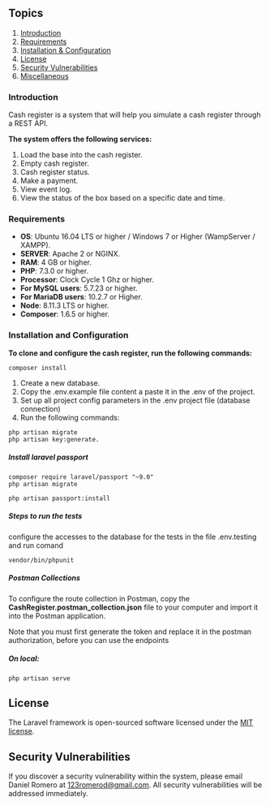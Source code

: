 ## Topics

1. [Introduction](#introduction)
2. [Requirements](#requirements)
3. [Installation & Configuration](#installation-and-configuration)
4. [License](#license)
5. [Security Vulnerabilities](#security-vulnerabilities)
6. [Miscellaneous](#miscellaneous)

### Introduction

Cash register is a system that will help you simulate a cash register through a REST API.

**The system offers the following services:**

1.	Load the base into the cash register.
2.	Empty cash register.
3.	Cash register status.
4.	Make a payment.
5.	View event log.
6.	View the status of the box based on a specific date and time.

### Requirements

- **OS**: Ubuntu 16.04 LTS or higher / Windows 7 or Higher (WampServer / XAMPP).
- **SERVER**: Apache 2 or NGINX.
- **RAM**: 4 GB or higher.
- **PHP**: 7.3.0 or higher.
- **Processor**: Clock Cycle 1 Ghz or higher.
- **For MySQL users**: 5.7.23 or higher.
- **For MariaDB users**: 10.2.7 or Higher.
- **Node**: 8.11.3 LTS or higher.
- **Composer**: 1.6.5 or higher.

### Installation and Configuration

**To clone and configure the cash register, run the following commands:**

```
composer install
```

1. Create a new database.
2. Copy the .env.example file content a paste it in the .env of the project.
3. Set up all project config parameters in the .env project file (database connection)
4. Run the following commands: 
```
php artisan migrate
php artisan key:generate.
```

##### Install laravel passport
```
composer require laravel/passport "~9.0"
php artisan migrate
```

```
php artisan passport:install
```

##### Steps to run the tests

configure the accesses to the database for the tests in the file .env.testing and run comand

```
vendor/bin/phpunit
```

##### Postman Collections

To configure the route collection in Postman, copy the **CashRegister.postman_collection.json** file to your computer and import it into the Postman application.

Note that you must first generate the token and replace it in the postman authorization, before you can use the endpoints
##### On local:

```
php artisan serve
```
## License
The Laravel framework is open-sourced software licensed under the [MIT license](https://opensource.org/licenses/MIT).

## Security Vulnerabilities

If you discover a security vulnerability within the system, please email Daniel Romero at 123romerod@gmail.com. All security vulnerabilities will be addressed immediately. 

